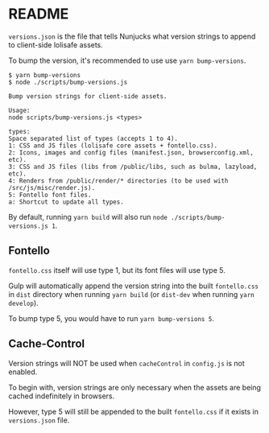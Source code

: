 # README

`versions.json` is the file that tells Nunjucks what version strings to append to client-side lolisafe assets.

To bump the version, it's recommended to use use `yarn bump-versions`.

```none
$ yarn bump-versions
$ node ./scripts/bump-versions.js

Bump version strings for client-side assets.

Usage:
node scripts/bump-versions.js <types>

types:
Space separated list of types (accepts 1 to 4).
1: CSS and JS files (lolisafe core assets + fontello.css).
2: Icons, images and config files (manifest.json, browserconfig.xml, etc).
3: CSS and JS files (libs from /public/libs, such as bulma, lazyload, etc).
4: Renders from /public/render/* directories (to be used with /src/js/misc/render.js).
5: Fontello font files.
a: Shortcut to update all types.
```

By default, running `yarn build` will also run `node ./scripts/bump-versions.js 1`.

## Fontello

`fontello.css` itself will use type 1, but its font files will use type 5.

Gulp will automatically append the version string into the built `fontello.css` in `dist` directory when running `yarn build` (or `dist-dev` when running `yarn develop`).

To bump type 5, you would have to run `yarn bump-versions 5`.

## Cache-Control

Version strings will NOT be used when `cacheControl` in `config.js` is not enabled.

To begin with, version strings are only necessary when the assets are being cached indefinitely in browsers.

However, type 5 will still be appended to the built `fontello.css` if it exists in `versions.json` file.
